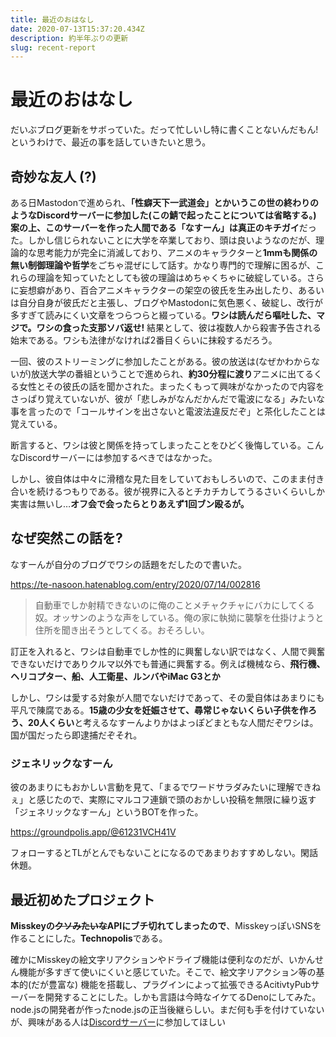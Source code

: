 ```yaml
---
title: 最近のおはなし
date: 2020-07-13T15:37:20.434Z
description: 約半年ぶりの更新
slug: recent-report
---
```

# 最近のおはなし
だいぶブログ更新をサボっていた。だって忙しいし特に書くことないんだもん! というわけで、最近の事を話していきたいと思う。

## 奇妙な友人 (?)
ある日Mastodonで進められ、**「性癖天下一武道会」**とかいうこの世の終わりのようなDiscordサーバーに参加した(この鯖で起ったことについては省略する。) 案の上、このサーバーを作った人間である「なすーん」は**真正のキチガイ**だった。しかし信じられないことに大学を卒業しており、頭は良いようなのだが、理論的な思考能力が完全に消滅しており、アニメのキャラクターと**1mmも関係の無い制御理論や哲学**をごちゃ混ぜにして話す。かなり専門的で理解に困るが、これらの理論を知っていたとしても彼の理論はめちゃくちゃに破綻している。さらに妄想癖があり、百合アニメキャラクターの架空の彼氏を生み出したり、あるいは自分自身が彼氏だと主張し、ブログやMastodonに気色悪く、破綻し、改行が多すぎて読みにくい文章をつらつらと綴っている。**ワシは読んだら嘔吐した、マジで。ワシの食った支那ソバ返せ!**
結果として、彼は複数人から殺害予告される始末である。ワシも法律がなければ2番目くらいに抹殺するだろう。

一回、彼のストリーミングに参加したことがある。彼の放送は(なぜかわからないが)放送大学の番組ということで進められ、**約30分程に渡り**アニメに出てるくる女性とその彼氏の話を聞かされた。まったくもって興味がなかったので内容をさっぱり覚えていないが、彼が「悲しみがなんだかんだで電波になる」みたいな事を言ったので「コールサインを出さないと電波法違反だぞ」と茶化したことは覚えている。

断言すると、ワシは彼と関係を持ってしまったことをひどく後悔している。こんなDiscordサーバーには参加するべきではなかった。

しかし、彼自体は中々に滑稽な見た目をしていておもしろいので、このまま付き合いを続けるつもりである。彼が視界に入るとチカチカしてうるさいくらいしか実害は無いし…**オフ会で会ったらとりあえず1回ブン殴るが。**

## なぜ突然この話を?
なすーんが自分のブログでワシの話題をだしたので書いた。

https://te-nasoon.hatenablog.com/entry/2020/07/14/002816

> 自動車でしか射精できないのに俺のことメチャクチャにバカにしてくる奴。オッサンのような声をしている。俺の家に執拗に襲撃を仕掛けようと住所を聞き出そうとしてくる。おそろしい。

訂正を入れると、ワシは自動車でしか性的に興奮しない訳ではなく、人間で興奮できないだけでありクルマ以外でも普通に興奮する。例えば機械なら、**飛行機、ヘリコプター、船、人工衛星、ルンバやiMac G3とか**

しかし、ワシは愛する対象が人間でないだけであって、その愛自体はあまりにも平凡で陳腐である。**15歳の少女を妊娠させて、尋常じゃないくらい子供を作ろう、20人くらい**と考えるなすーんよりかはよっぽどまともな人間だぞワシは。国が国だったら即逮捕だぞそれ。

### ジェネリックなすーん
彼のあまりにもおかしい言動を見て、「まるでワードサラダみたいに理解できねぇ」と感じたので、実際にマルコフ連鎖で頭のおかしい投稿を無限に繰り返す「ジェネリックなすーん」というBOTを作った。

https://groundpolis.app/@61231VCH41V

フォローするとTLがとんでもないことになるのであまりおすすめしない。閑話休題。

## 最近初めたプロジェクト
**Misskeyの~~クソみたいな~~APIにブチ切れてしまったので**、MisskeyっぽいSNSを作ることにした。**Technopolis**である。

確かにMisskeyの絵文字リアクションやドライブ機能は便利なのだが、いかんせん機能が多すぎて使いにくいと感じていた。そこで、絵文字リアクション等の基本的(だが豊富な) 機能を搭載し、プラグインによって拡張できるAcitivtyPubサーバーを開発することにした。しかも言語は今時なイケてるDenoにしてみた。node.jsの開発者が作ったnode.jsの正当後継らしい。まだ何も手を付けていないが、興味がある人は[Discordサーバー](https://discord.gg/PBp8rJt)に参加してほしい
